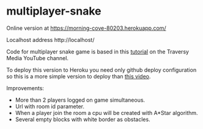 # multiplayer-snake

Online version at https://morning-cove-80203.herokuapp.com/

Localhost address http://localhost/

Code for multiplayer snake game is based in this [tutorial](https://www.youtube.com/watch?v=ppcBIHv_ZPs) on the Traversy Media YouTube channel.

To deploy this version to Heroku you need only github deploy configuration so this is a more simple version to deploy than [this video](https://www.youtube.com/watch?v=M9RDYkFs-EQ).

Improvements:

* More than 2 players logged on game simultaneous.
* Url with room id parameter.
* When a player join the room a cpu will be created with A*Star algorithm.
* Several empty blocks with white border as obstacles.
